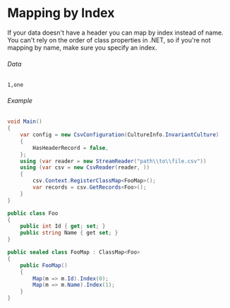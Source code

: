 # Mapping by Index

If your data doesn't have a header you can map by index instead of name. You can't rely on the order of class properties in .NET, so if you're not mapping by name, make sure you specify an index.

###### Data
```
1,one
```

###### Example

```cs
void Main()
{
    var config = new CsvConfiguration(CultureInfo.InvariantCulture)
    {
        HasHeaderRecord = false,
    };
    using (var reader = new StreamReader("path\\to\\file.csv"))
    using (var csv = new CsvReader(reader, ))
    {
        csv.Context.RegisterClassMap<FooMap>();
        var records = csv.GetRecords<Foo>();
    }
}

public class Foo
{
    public int Id { get; set; }
    public string Name { get set; }
}

public sealed class FooMap : ClassMap<Foo>
{
    public FooMap()
    {
        Map(m => m.Id).Index(0);
        Map(m => m.Name).Index(1);
    }
}
```
